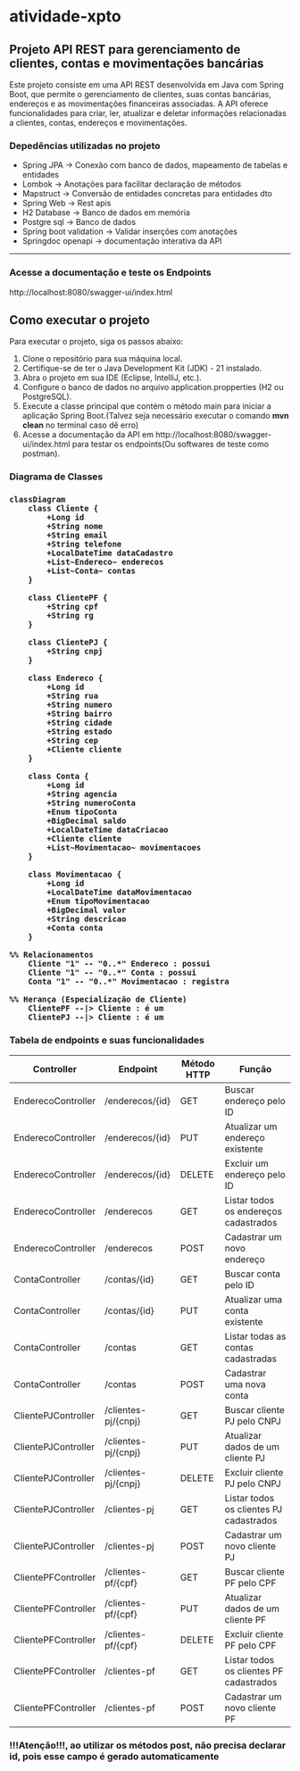 # atividade-xpto
<h2>Projeto API REST para gerenciamento de clientes, contas e movimentações bancárias</h2>
<p>Este projeto consiste em uma API REST desenvolvida em Java com Spring Boot, que permite o gerenciamento de clientes, suas contas bancárias, endereços e as movimentações financeiras associadas. 
A API oferece funcionalidades para criar, ler, atualizar e deletar informações relacionadas a clientes, contas, endereços e movimentações.</p>


<h3>Depedências utilizadas no projeto</h3>
<ul>
<li>Spring JPA -> Conexão com banco de dados, mapeamento de tabelas e entidades</li>
<li>Lombok -> Anotações para facilitar declaração de métodos</li>
<li>Mapstruct -> Conversão de entidades concretas para entidades dto</li>
<li>Spring Web -> Rest apis</li>
<li>H2 Database -> Banco de dados em memória</li>
<li>Postgre sql -> Banco de dados</li>
<li>Spring boot validation -> Validar inserções com anotações</li>
<li>Springdoc openapi -> documentação interativa da API</li>
</ul>

<hr>

<h3>Acesse a documentação e teste os Endpoints</h3>
<p>http://localhost:8080/swagger-ui/index.html</p>


## Como executar o projeto
<p>Para executar o projeto, siga os passos abaixo:</p>
<ol>
<li>Clone o repositório para sua máquina local.</li>
<li>Certifique-se de ter o Java Development Kit (JDK) - 21 instalado.</li>
<li>Abra o projeto em sua IDE (Eclipse, IntelliJ, etc.).</li>
<li>Configure o banco de dados no arquivo application.propperties (H2 ou PostgreSQL).</li>
<li>Execute a classe principal que contém o método main para iniciar a aplicação Spring Boot.(Talvez seja necessário executar o comando <strong>mvn clean</strong> no terminal caso dê erro)</li>
<li>Acesse a documentação da API em http://localhost:8080/swagger-ui/index.html para testar os endpoints(Ou softwares de teste como postman).</li>
</ol>

<h3>Diagrama de Classes<h3>

```mermaid
classDiagram
    class Cliente {
        +Long id
        +String nome
        +String email
        +String telefone
        +LocalDateTime dataCadastro
        +List~Endereco~ enderecos
        +List~Conta~ contas
    }

    class ClientePF {
        +String cpf
        +String rg
    }

    class ClientePJ {
        +String cnpj
    }

    class Endereco {
        +Long id
        +String rua
        +String numero
        +String bairro
        +String cidade
        +String estado
        +String cep
        +Cliente cliente
    }

    class Conta {
        +Long id
        +String agencia
        +String numeroConta
        +Enum tipoConta
        +BigDecimal saldo
        +LocalDateTime dataCriacao
        +Cliente cliente
        +List~Movimentacao~ movimentacoes
    }

    class Movimentacao {
        +Long id
        +LocalDateTime dataMovimentacao
        +Enum tipoMovimentacao
        +BigDecimal valor
        +String descricao
        +Conta conta
    }

%% Relacionamentos
    Cliente "1" -- "0..*" Endereco : possui
    Cliente "1" -- "0..*" Conta : possui
    Conta "1" -- "0..*" Movimentacao : registra

%% Herança (Especialização de Cliente)
    ClientePF --|> Cliente : é um
    ClientePJ --|> Cliente : é um
```

<h3>Tabela de endpoints e suas funcionalidades</h3>

<table>
  <thead>
    <tr>
      <th>Controller</th>
      <th>Endpoint</th>
      <th>Método HTTP</th>
      <th>Função</th>
    </tr>
  </thead>
  <tbody>
    <tr>
        <td>EnderecoController</td>
        <td>/enderecos/{id}</td>
        <td>GET</td>
        <td>Buscar endereço pelo ID</td>
        </tr>
    <tr>
        <td>EnderecoController</td>
        <td>/enderecos/{id}</td>
        <td>PUT</td>
        <td>Atualizar um endereço existente</td>
    </tr>
    <tr>
        <td>EnderecoController</td>
        <td>/enderecos/{id}</td>
        <td>DELETE</td>
        <td>Excluir um endereço pelo ID</td>
    </tr>
    <tr>
        <td>EnderecoController</td>
        <td>/enderecos</td><td>GET</td>
        <td>Listar todos os endereços cadastrados</td>
    </tr>
    <tr>
        <td>EnderecoController</td>
        <td>/enderecos</td>
        <td>POST</td>
        <td>Cadastrar um novo endereço</td>
    </tr>
    <tr>
        <td>ContaController</td>
        <td>/contas/{id}</td>
        <td>GET</td><td>Buscar conta pelo ID</td>
    </tr>
    <tr>
        <td>ContaController</td>
        <td>/contas/{id}</td>
        <td>PUT</td>
        <td>Atualizar uma conta existente</td>
    </tr>
    <tr>
        <td>ContaController</td>
        <td>/contas</td>
        <td>GET</td>
        <td>Listar todas as contas cadastradas</td>
    </tr>
    <tr>
        <td>ContaController</td>
        <td>/contas</td>
        <td>POST</td>
        <td>Cadastrar uma nova conta</td>
    </tr>
    <tr>
        <td>ClientePJController</td>
        <td>/clientes-pj/{cnpj}</td>
        <td>GET</td>
        <td>Buscar cliente PJ pelo CNPJ</td>
    </tr>
    <tr>
        <td>ClientePJController</td>
        <td>/clientes-pj/{cnpj}</td>
        <td>PUT</td>
        <td>Atualizar dados de um cliente PJ</td>
    </tr>
    <tr>
        <td>ClientePJController</td>
        <td>/clientes-pj/{cnpj}</td>
        <td>DELETE</td>
        <td>Excluir cliente PJ pelo CNPJ</td>
    </tr>
    <tr>
        <td>ClientePJController</td>
        <td>/clientes-pj</td>
        <td>GET</td>
        <td>Listar todos os clientes PJ cadastrados</td>
    </tr>
    <tr>
        <td>ClientePJController</td>
        <td>/clientes-pj</td>
        <td>POST</td>
        <td>Cadastrar um novo cliente PJ</td>
    </tr>
    <tr>
        <td>ClientePFController</td>
        <td>/clientes-pf/{cpf}</td>
        <td>GET</td>
        <td>Buscar cliente PF pelo CPF</td>
    </tr>
    <tr>
        <td>ClientePFController</td>
        <td>/clientes-pf/{cpf}</td>
        <td>PUT</td>
        <td>Atualizar dados de um cliente PF</td>
    </tr>
    <tr>
        <td>ClientePFController</td>
        <td>/clientes-pf/{cpf}</td>
        <td>DELETE</td>
        <td>Excluir cliente PF pelo CPF</td>
    </tr>
    <tr>
        <td>ClientePFController</td>
        <td>/clientes-pf</td>
        <td>GET</td>
        <td>Listar todos os clientes PF cadastrados</td>
    </tr>
    <tr>
        <td>ClientePFController</td>
        <td>/clientes-pf</td>
        <td>POST</td>
        <td>Cadastrar um novo cliente PF</td>
    </tr>
  </tbody>
</table>

<h3>!!!Atenção!!!, ao utilizar os métodos post, não precisa declarar id, pois esse campo é gerado automaticamente</h3>




